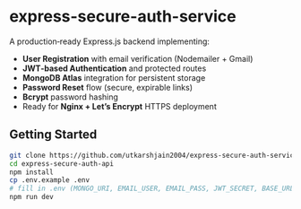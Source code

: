 # express-secure-auth-service

A production‑ready Express.js backend implementing:

- **User Registration** with email verification (Nodemailer + Gmail)  
- **JWT‑based Authentication** and protected routes  
- **MongoDB Atlas** integration for persistent storage  
- **Password Reset** flow (secure, expirable links)  
- **Bcrypt** password hashing  
- Ready for **Nginx + Let’s Encrypt** HTTPS deployment

## Getting Started

```bash
git clone https://github.com/utkarshjain2004/express-secure-auth-service.git
cd express-secure-auth-api
npm install
cp .env.example .env
# fill in .env (MONGO_URI, EMAIL_USER, EMAIL_PASS, JWT_SECRET, BASE_URL)
npm run dev
